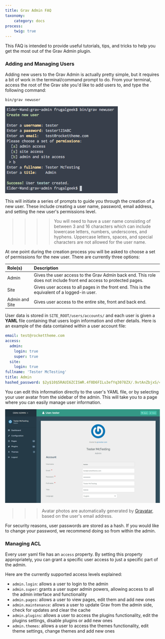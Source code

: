 ```yaml
---
title: Grav Admin FAQ
taxonomy:
    category: docs
process:
    twig: true
---
```


This FAQ is intended to provide useful tutorials, tips, and tricks to help you get the most out of the Grav Admin plugin.

### Adding and Managing Users

Adding new users to the Grav Admin is actually pretty simple, but it requires a bit of work in the terminal/command prompt to do. From your terminal, access the root of the Grav site you'd like to add users to, and type the following command:

```text
bin/grav newuser
```

![Grav Admin FAQ](faq_1.png)

This will initiate a series of prompts to guide you through the creation of a new user. These include creating a user name, password, email address, and setting the new user's permissions level.

>>>> You will need to have a user name consisting of between 3 and 16 characters which can include lowercase letters, numbers, underscores, and hyphens. Uppercase letters, spaces, and special characters are not allowed for the user name.

At one point during the creation process you will be asked to choose a set of permissions for the new user. There are currently three options:

| Role(s)        | Description                                                                                                       |
| :-----         | :-----                                                                                                            |
| Admin          | Gives the user access to the Grav Admin back end. This role does not include front end access to protected pages. |
| Site           | Gives user access to all pages in the front end. This is the equivalent of a logged-in user.                      |
| Admin and Site | Gives user access to the entire site, front and back end.                                                         |

User data is stored in `SITE_ROOT/users/accounts/` and each user is given a **YAML** file containing that users login information and other details. Here is an example of the data contained within a user account file:

```yaml
email: test@rockettheme.com
access:
  admin:
    login: true
    super: true
  site:
    login: true
fullname: 'Tester McTesting'
title: Admin
hashed_password: $2y$10$5RAUI6ZCISWR.4f0D6FILu3efYq3078ZX/.9vtAnZbjxS/4PXN/WW
```

You can edit this information directly to the user's YAML file, or by selecting your user avatar from the sidebar of the admin. This will take you to a page where you can easily manage user information.

![Grav Admin FAQ](faq_2.png)

>>> Avatar photos are automatically generated by [Gravatar](http://gravatar.com), based on the user's email address.

For security reasons, user passwords are stored as a hash. If you would like to change your password, we recommend doing so from within the admin.

### Managing ACL

Every user yaml file has an `access` property. By setting this property appropriately, you can grant a specific user access to just a specific part of the admin.

Here are the currently supported access levels explained:

- `admin.login`: allows a user to login to the admin
- `admin.super`: grants a user super admin powers, allowing access to all the admin interface and functionality
- `admin.pages`: allows a user to view pages, edit them and add new ones
- `admin.maintenance`: allows a user to update Grav from the admin side, check for updates and clear the cache
- `admin.plugins`: allows a user to access the plugins functionality, edit the plugins settings, disable plugins or add new ones
- `admin.themes`: allows a user to access the themes functionality, edit theme settings, change themes and add new ones
